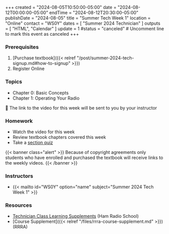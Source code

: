 +++
created = "2024-08-05T10:50:00-05:00"
date = "2024-08-12T00:00:00-05:00"
endTime = "2024-08-12T20:30:00-05:00"
publishDate = "2024-08-05"
title = "Summer Tech Week 1"
location = "Online"
contact = "WS0Y"
dates = [ "Summer 2024 Technician" ]
outputs = [ "HTML", "Calendar" ]
update = 1
#status = "canceled"	# Uncomment line to mark this event as canceled	
+++
### Prerequisites

1. [Purchase textbook]({{< relref "/post/summer-2024-tech-signup.md#how-to-signup" >}})
1. Register Online

### Topics

* Chapter 0: Basic Concepts
* Chapter 1: Operating Your Radio

:vhs: The link to the video for this week will be sent to you by your
instructor

### Homework

* Watch the video for this week
* Review textbook chapters covered this week
* Take a [section quiz](https://www.hamradioschool.com/tech-quizzes)

{{< banner class="alert" >}}
Because of copyright agreements only students who have enrolled and
purchased the textbook will receive links to the weekly videos.
{{< /banner >}}

### Instructors

* {{< mailto id="WS0Y" option="name" subject="Summer 2024 Tech Week 1" >}}

### Resources

* [Technician Class Learning Supplements](https://www.hamradioschool.com/technician-learning) (Ham Radio School)
* [Course Supplement]({{< relref "/files/rrra-course-supplement.md" >}}) (RRRA)

